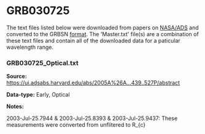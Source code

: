 # GRB030725


The text files listed below were downloaded from papers on [NASA/ADS](https://ui.adsabs.harvard.edu) and converted to the GRBSN [format](https://github.com/GabrielF98/GRBSNWebtool/tree/master/Webtool/static/SourceData). The 'Master.txt' file(s) are a combination of these text files and contain all of the downloaded data for a paticular wavelength range.

### GRB030725_Optical.txt


**Source:** https://ui.adsabs.harvard.edu/abs/2005A%26A...439..527P/abstract

**Data-type:** Early, Optical

**Notes:**

2003-Jul-25.7944 & 2003-Jul-25.8393 & 2003-Jul-25.9437: These measurements were converted from unflitered to R_{c}